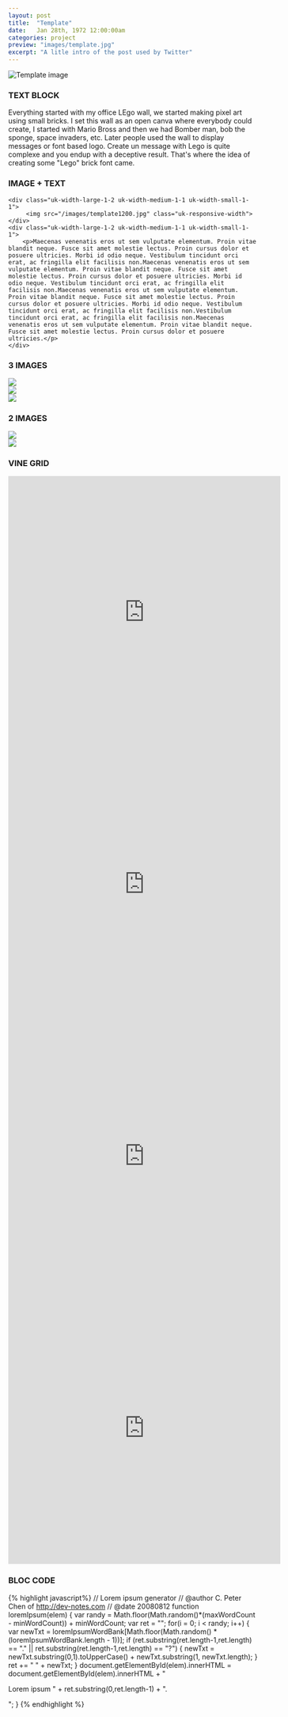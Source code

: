 ```yaml
---
layout: post
title:  "Template"
date: 	Jan 28th, 1972 12:00:00am
categories: project
preview: "images/template.jpg"
excerpt: "A litle intro of the post used by Twitter"
---
```


![Template image](/images/template1200.jpg)


### TEXT BLOCK
Everything started with my office LEgo wall, we started making pixel art using small bricks. I set this wall as an open canva where everybody could create, I started with Mario Bross and then we had Bomber man, bob the sponge, space invaders, etc. Later people used the wall to display messages or font based logo. Create un message with Lego is quite complexe and you endup with a deceptive result. That's where the idea of creating some "Lego" brick font came.


### IMAGE + TEXT

<div class="uk-grid" data-uk-grid-margin="">

    <div class="uk-width-large-1-2 uk-width-medium-1-1 uk-width-small-1-1">
         <img src="/images/template1200.jpg" class="uk-responsive-width">
    </div>
    <div class="uk-width-large-1-2 uk-width-medium-1-1 uk-width-small-1-1">
        <p>Maecenas venenatis eros ut sem vulputate elementum. Proin vitae blandit neque. Fusce sit amet molestie lectus. Proin cursus dolor et posuere ultricies. Morbi id odio neque. Vestibulum tincidunt orci erat, ac fringilla elit facilisis non.Maecenas venenatis eros ut sem vulputate elementum. Proin vitae blandit neque. Fusce sit amet molestie lectus. Proin cursus dolor et posuere ultricies. Morbi id odio neque. Vestibulum tincidunt orci erat, ac fringilla elit facilisis non.Maecenas venenatis eros ut sem vulputate elementum. Proin vitae blandit neque. Fusce sit amet molestie lectus. Proin cursus dolor et posuere ultricies. Morbi id odio neque. Vestibulum tincidunt orci erat, ac fringilla elit facilisis non.Vestibulum tincidunt orci erat, ac fringilla elit facilisis non.Maecenas venenatis eros ut sem vulputate elementum. Proin vitae blandit neque. Fusce sit amet molestie lectus. Proin cursus dolor et posuere ultricies.</p>
    </div>
</div>


### 3 IMAGES

<div class="uk-grid" data-uk-grid-margin="">
    <div class="uk-width-large-1-3 uk-width-medium-1-2 uk-width-small-1-1">
         <img src="/images/template1200.jpg" class="uk-responsive-width">
    </div>
    <div class="uk-width-large-1-3 uk-width-medium-1-2 uk-width-small-1-1">
         <img src="/images/template1200.jpg" class="uk-responsive-width">
    </div>
    <div class="uk-width-large-1-3 uk-width-medium-1-2 uk-width-small-1-1">
         <img src="/images/template1200.jpg" class="uk-responsive-width">
    </div>
</div>

### 2 IMAGES

<div class="uk-grid" data-uk-grid-margin="">
    <div class="uk-width-large-1-2 uk-width-medium-1-2 uk-width-small-1-1">
         <img src="/images/template1200.jpg" class="uk-responsive-width">
    </div>
    <div class="uk-width-large-1-2 uk-width-medium-1-2 uk-width-small-1-1">
         <img src="/images/template1200.jpg" class="uk-responsive-width">
    </div>
</div>


### VINE GRID

<div class="uk-grid">
<div class="uk-width-large-1-2 uk-width-medium-1-1 uk-width-small-1-1">
<iframe src="https://vine.co/v/eiz3rQT6i1A/embed/simple" width="550" height="550" frameborder="0" class="uk-responsive-width"></iframe>
</div>
<div class="uk-width-large-1-2 uk-width-medium-1-1 uk-width-small-1-1">
<iframe src="https://vine.co/v/eqE2QVd73P3/embed/simple" width="550" height="550" frameborder="0" class="uk-responsive-width"></iframe>
</div>
</div>


<div class="uk-grid">
<div class="uk-width-large-1-2 uk-width-medium-1-1 uk-width-small-1-1">
<iframe src="https://vine.co/v/eqtJvarV1nz/embed/simple" width="550" height="550" frameborder="0" class="uk-responsive-width"></iframe>
</div>
<div class="uk-width-large-1-2 uk-width-medium-1-1 uk-width-small-1-1">
<iframe src="https://vine.co/v/eKElLt3q00U/embed/simple" width="550" height="550" frameborder="0" class="uk-responsive-width"></iframe>
</div>
</div>


### BLOC CODE

{% highlight javascript%}
// Lorem ipsum generator
// @author C. Peter Chen of http://dev-notes.com
// @date 20080812
function loremIpsum(elem) {
    var randy = Math.floor(Math.random()*(maxWordCount - minWordCount)) + minWordCount;
    var ret = "";
    for(i = 0; i < randy; i++) {
        var newTxt = loremIpsumWordBank[Math.floor(Math.random() * (loremIpsumWordBank.length - 1))];
        if (ret.substring(ret.length-1,ret.length) == "." || ret.substring(ret.length-1,ret.length) == "?") {
            newTxt = newTxt.substring(0,1).toUpperCase() + newTxt.substring(1, newTxt.length);
        }
        ret += " " + newTxt;
    }
    document.getElementById(elem).innerHTML = document.getElementById(elem).innerHTML + "<p>Lorem ipsum " + ret.substring(0,ret.length-1) + ".</p>";
}
{% endhighlight %}









